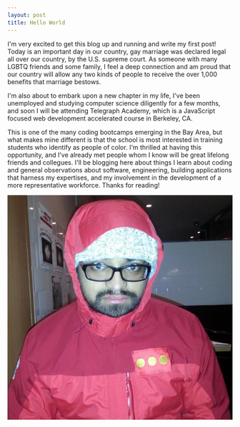 ```yaml
---
layout: post
title: Hello World
---
```


I'm very excited to get this blog up and running and write my first post! Today is an important day in our country, gay marriage was declared legal all over our country, by the U.S. supreme court. As someone with many LGBTQ friends and some family, I feel a deep connection and am proud that our country will allow any two kinds of people to receive the over 1,000 benefits that marriage bestows.

I'm also about to embark upon a new chapter in my life, I've been unemployed and studying computer science diligently for a few months, and soon I will be attending Telegraph Academy, which is a JavaScript focused web development accelerated course in Berkeley, CA.

This is one of the many coding bootcamps emerging in the Bay Area, but what makes mine different is that the school is most interested in training students who identify as people of color. I'm thrilled at having this opportunity, and I've already met people whom I know will be great lifelong friends and collegues. I'll be blogging here about things I learn about coding and general observations about software, engineering, building applications that harness my expertises, and my involvement in the development of a more representative workforce. Thanks for reading!

![image tooltip here](/images/404.jpg)